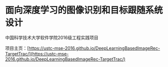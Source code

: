 # 面向深度学习的图像识别和目标跟随系统设计
中国科学技术大学软件学院2016级工程实践项目

项目主页：[https://ustc-mse-2016.github.io/DeepLearningBasedImageRec-TargetTrac/](https://ustc-mse-2016.github.io/DeepLearningBasedImageRec-TargetTrac/)